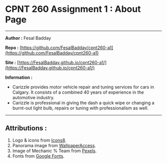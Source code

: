 # CPNT 260 Assignment 1 : About Page

---

**Author :** Fesal Badday

**Repo :** [https://github.com/FesalBadday/cpnt260-a1](https://github.com/FesalBadday/cpnt260-a1)

**Site :** [https://FesalBadday.github.io/cpnt260-a1/](https://FesalBadday.github.io/cpnt260-a1/)

**Information :**

 - Carizzle provides motor vehicle repair and tuning services for cars in Calgary. It consists of a combined 40 years of experience in the automotive industry.
 - Carizzle is professional in giving the dash a quick wipe or changing a burnt-out light bulb, repairs or tuning with professionalism as well.

---

## Attributions :

1. Logo & icons from [Icons8](https://icons8.com/).
2. Panorama image from [WallpaperAccess](https://wallpaperaccess.com/dual-screen-car).
3. Image of Mechanic % Team from [Pexels](https://www.pexels.com/").
4. Fonts from [Google Fonts](https://fonts.google.com/").